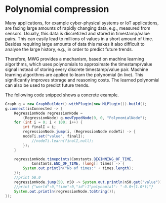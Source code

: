 # Polynomial compression

Many applications, for example cyber-physical systems or IoT applications, are facing large amounts of rapidly changing data, e.g., measured from sensors. Usually, this data is discretized and stored in timestamp/value pairs. This can easily lead to millions of values in a short amount of time. Besides requiring large amounts of data this makes it also difficult to analyse the large history, e.g., in order to predict future trends. 

Therefore, MWG provides a mechanism, based on machine learning algorithms, which uses polynomials to approximate the timestamp/value signal instead of storing every discrete timestamp/value pair. Machine learning algorithms are applied to learn the polynomial (in live). This significantly improves storage and reasoning costs. The learned polynomial can also be used to predict future trends. 

The following code snipped shows a concrete example.  

```java
Graph g = new GraphBuilder().withPlugin(new MLPlugin()).build();
g.connect(isConnected -> {
	RegressionNode regressionNode = 
		(RegressionNode) g.newTypedNode(0, 0, "PolynomialNode");
	for (int i = 0; i < 100; i++) {
		int finalI = i;
		regressionNode.jump(i, (RegressionNode nodeTi) -> {
		nodeTi.set("value", finalI);
			//nodeTi.learn(finalI,null);
		});
	}

	regressionNode.timepoints(Constants.BEGINNING_OF_TIME,
			Constants.END_OF_TIME, (long[] times) -> {
		System.out.println("Nb of times:" + times.length);
	});
	//print 50.0
	regressionNode.jump(50, n50 -> System.out.println(n50.get("value")));
	//print {"world":0,"time":0,"id":1"polynomial": "-0.0+(1.0*t)"}
	System.out.println(regressionNode.toString());
});
```